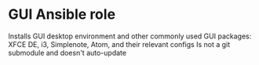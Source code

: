 # GUI Ansible role

Installs GUI desktop environment and other commonly used GUI packages:
XFCE DE, i3, Simplenote, Atom, and their relevant configs
Is not a git submodule and doesn't auto-update
